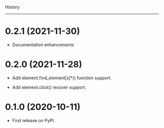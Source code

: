 History
*******

0.2.1 (2021-11-30)
==================
* Documentation enhancements

0.2.0 (2021-11-28)
==================
* Add element.find_element[s]*() function support.

* Add element.click() recover support.

0.1.0 (2020-10-11)
==================

* First release on PyPI.
